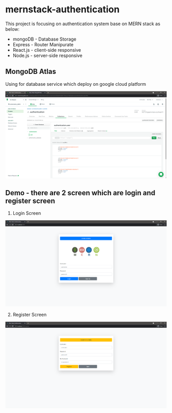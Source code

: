 # mernstack-authentication

This project is focusing on authentication system base on MERN stack as below: 

* mongoDB - Database Storage 
* Express - Router Manipurate
* React.js - client-side responsive
* Node.js - server-side responsive

## MongoDB Atlas
Using for database service which deploy on google cloud platform

![alt text](https://github.com/natchanonBenz/mernstack-authentication/blob/master/demo/03.PNG?raw=true)
## Demo - there are 2 screen which are login and register screen
1) Login Screen

![alt text](https://github.com/natchanonBenz/mernstack-authentication/blob/master/demo/01.PNG?raw=true)

2) Register Screen

![alt text](https://github.com/natchanonBenz/mernstack-authentication/blob/master/demo/02.PNG?raw=true)
